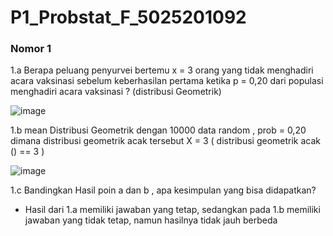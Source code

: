 # P1_Probstat_F_5025201092

### Nomor 1
1.a
Berapa peluang penyurvei bertemu x = 3 orang yang tidak menghadiri acara vaksinasi
sebelum keberhasilan pertama ketika p = 0,20 dari populasi menghadiri acara vaksinasi ?
(distribusi Geometrik)

![image](https://user-images.githubusercontent.com/94375772/162623155-4ef4f5f1-2636-4e87-a158-fe0c016e6bb8.png)

1.b
mean Distribusi Geometrik dengan 10000 data random , prob = 0,20 dimana distribusi
geometrik acak tersebut X = 3 ( distribusi geometrik acak () == 3 )

![image](https://user-images.githubusercontent.com/94375772/162623215-a40aa5bc-77a7-4d78-9804-4c7b433e9a73.png)

1.c
Bandingkan Hasil poin a dan b , apa kesimpulan yang bisa didapatkan?
- Hasil dari 1.a memiliki jawaban yang tetap, sedangkan pada 1.b memiliki jawaban yang tidak tetap, namun hasilnya tidak jauh berbeda

